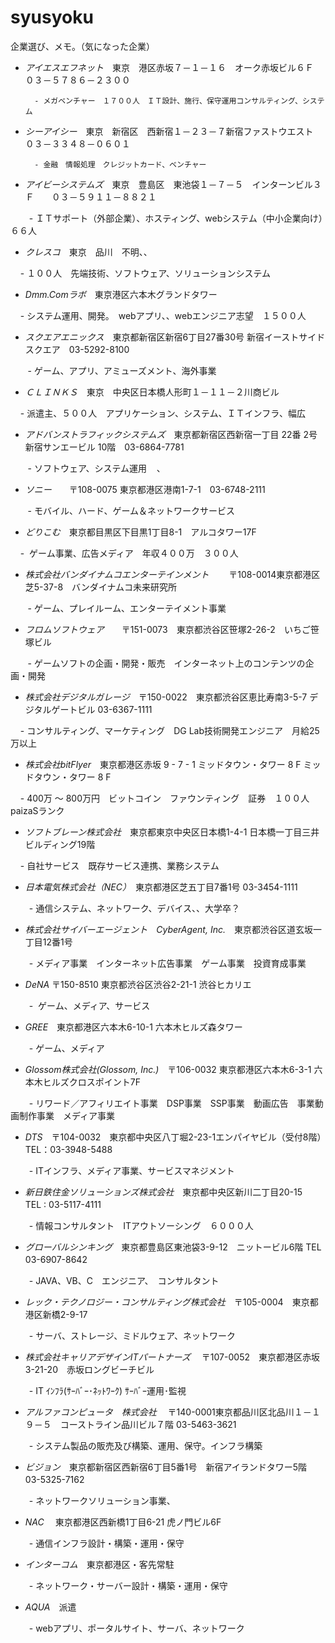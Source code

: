 # syusyoku
企業選び、メモ。（気になった企業）


- *アイエスエフネット*　東京　港区赤坂７－１－１６　オーク赤坂ビル６Ｆ　０３－５７８６－２３００    

        - メガベンチャー　１７００人　ＩＴ設計、施行、保守運用コンサルティング、システム 
        
- *シーアイシー*　東京　新宿区　西新宿１－２３－７新宿ファストウエスト　０３－３３４８－０６０１    

        - 金融　情報処理　クレジットカード、ベンチャー
      
- *アイビーシステムズ*　東京　豊島区　東池袋１－７－５　インターンビル３Ｆ　　０３－５９１１－８８２１　  

    　  - ＩＴサポート（外部企業）、ホスティング、webシステム（中小企業向け）　６６人
      
- *クレスコ*　東京　品川　不明、、　　　  

        - １００人　先端技術、ソフトウェア、ソリューションシステム
     
- *Dmm.Comラボ*　東京港区六本木グランドタワー　　  

        - システム運用、開発。　webアプリ、、webエンジニア志望　１５００人
     
- *スクエアエニックス*　東京都新宿区新宿6丁目27番30号 新宿イーストサイドスクエア　03-5292-8100   

        - ゲーム、アプリ、アミューズメント、海外事業
        
- *ＣＬＩＮＫＳ*　東京　中央区日本橋人形町１－１１－２川商ビル  

        - 派遣主、５００人　アプリケーション、システム、ＩＴインフラ、幅広
     
- *アドバンストラフィックシステムズ*　東京都新宿区西新宿一丁目 22番 2号 新宿サンエービル 10階　03-6864-7781　　

        - ソフトウェア、システム運用
    、 
- *ソニー*　　〒108-0075 東京都港区港南1-7-1　03-6748-2111　　

        - モバイル、ハード、ゲーム＆ネットワークサービス
     
- *どりこむ*　東京都目黒区下目黒1丁目8-1　アルコタワー17F　　　

        -  ゲーム事業、広告メディア　年収４００万　３００人
     
- *株式会社バンダイナムコエンターテインメント*　　 〒108-0014東京都港区芝5-37-8　バンダイナムコ未来研究所　　

        - ゲーム、プレイルーム、エンターテイメント事業
     
- *フロムソフトウェア*　　〒151-0073　東京都渋谷区笹塚2-26-2　いちご笹塚ビル　　

        - ゲームソフトの企画・開発・販売　インターネット上のコンテンツの企画・開発
     
- *株式会社デジタルガレージ*　〒150-0022　東京都渋谷区恵比寿南3-5-7 デジタルゲートビル 03-6367-1111　　

        - コンサルティング、マーケティング　DG Lab技術開発エンジニア　月給25万以上
     
- *株式会社bitFlyer*　東京都港区赤坂 9 - 7 - 1 ミッドタウン・タワー 8 F ミッドタウン・タワー 8 F　　　

        - 400万 〜 800万円　ビットコイン　ファウンティング　証券　１００人　paizaSランク
     
- *ソフトブレーン株式会社*　東京都東京中央区日本橋1-4-1 日本橋一丁目三井ビルディング19階　　　

        - 自社サービス　既存サービス連携、業務システム
     
- *日本電気株式会社（NEC）*　東京都港区芝五丁目7番1号 03-3454-1111　　  

    　 - 通信システム、ネットワーク、デバイス、、大学卒？
     
- *株式会社サイバーエージェント　CyberAgent, Inc.*　東京都渋谷区道玄坂一丁目12番1号　　  

    　 - メディア事業　インターネット広告事業　ゲーム事業　投資育成事業
     
- *DeNA* 〒150-8510 東京都渋谷区渋谷2-21-1 渋谷ヒカリエ　　  

   　  -  ゲーム、メディア、サービス
     
- *GREE*　東京都港区六本木6-10-1 六本木ヒルズ森タワー　　  

   　  - ゲーム、メディア
     　
- *Glossom株式会社(Glossom, Inc.)*　〒106-0032 東京都港区六本木6-3-1 六本木ヒルズクロスポイント7F　　  

     　-  リワード／アフィリエイト事業　DSP事業　SSP事業　動画広告　事業動画制作事業　メディア事業
     　
- *DTS*　〒104-0032　東京都中央区八丁堀2-23-1エンパイヤビル（受付8階）TEL：03-3948-5488　　  

     　- ITインフラ、メディア事業、サービスマネジメント
     
- *新日鉄住金ソリューションズ株式会社*　東京都中央区新川二丁目20-15　TEL : 03-5117-4111　　  

     　- 情報コンサルタント　ITアウトソーシング　６０００人
     
- *グローバルシンキング*　東京都豊島区東池袋3-9-12　ニットービル6階 TEL　03-6907-8642　　  

     　- JAVA、VB、C　エンジニア、　コンサルタント
     
- *レック・テクノロジー・コンサルティング株式会社*　〒105-0004　東京都港区新橋2-9-17　　  

     　- サーバ、ストレージ、ミドルウェア、ネットワーク
     
- *株式会社キャリアデザインITパートナーズ*　	〒107-0052　東京都港区赤坂3-21-20　赤坂ロングビーチビル　　  

     　- 	IT ｲﾝﾌﾗ(ｻｰﾊﾞｰ･ﾈｯﾄﾜｰｸ) ｻｰﾊﾞｰ運用･監視
     
- *アルファコンピュータ　株式会社*　	〒140-0001東京都品川区北品川１－１９－５　コーストライン品川ビル７階	03-5463-3621　  　

     　- 	システム製品の販売及び構築、運用、保守。インフラ構築
     
- *ビジョン*　東京都新宿区西新宿6丁目5番1号　新宿アイランドタワー5階　03-5325-7162　　  

     　- ネットワークソリューション事業、
     
- *NAC*　  東京都港区西新橋1丁目6-21  虎ノ門ビル6F　　  

     　-  通信インフラ設計・構築・運用・保守
     
- *インターコム*　東京都港区・客先常駐　　  

     　- ネットワーク・サーバー設計・構築・運用・保守
     
- *AQUA*　派遣  

     　- webアプリ、ポータルサイト、サーバ、ネットワーク
